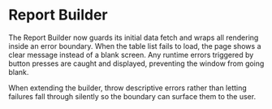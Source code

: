 # Report Builder

The Report Builder now guards its initial data fetch and wraps all rendering
inside an error boundary. When the table list fails to load, the page shows a
clear message instead of a blank screen. Any runtime errors triggered by button
presses are caught and displayed, preventing the window from going blank.

When extending the builder, throw descriptive errors rather than letting
failures fall through silently so the boundary can surface them to the user.
